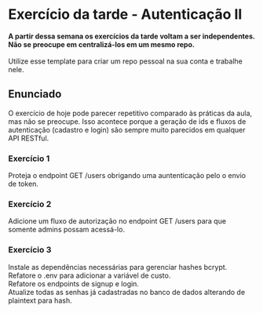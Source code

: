 # Exercício da tarde - Autenticação II

<strong>A partir dessa semana os exercícios da tarde voltam a ser independentes. Não se preocupe em centralizá-los em um mesmo repo.</strong>
<br><br>
Utilize esse template para criar um repo pessoal na sua conta e trabalhe nele.

## Enunciado

O exercício de hoje pode parecer repetitivo comparado às práticas da aula, mas não se preocupe. Isso acontece porque a geração de ids e fluxos de autenticação (cadastro e login) são sempre muito parecidos em qualquer API RESTful.

### Exercício 1

Proteja o endpoint GET /users obrigando uma auntenticação pelo o envio de token.

### Exercício 2

Adicione um fluxo de autorização no endpoint GET /users para que somente admins possam acessá-lo.

### Exercício 3

Instale as dependências necessárias para gerenciar hashes bcrypt.<br>
Refatore o .env para adicionar a variável de custo.<br>
Refatore os endpoints de signup e login.<br>
Atualize todas as senhas já cadastradas no banco de dados alterando de plaintext para hash.
